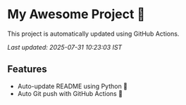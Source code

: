 # My Awesome Project 🚀

This project is automatically updated using GitHub Actions.

_Last updated: 2025-07-31 10:23:03 IST_

## Features
- Auto-update README using Python 🐍
- Auto Git push with GitHub Actions 🤖
